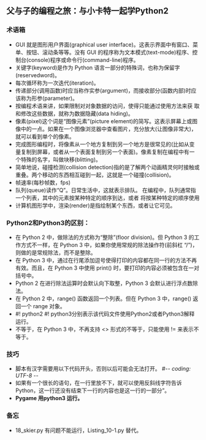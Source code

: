 ## 父与子的编程之旅：与小卡特一起学Python2

### 术语箱

- GUI 就是图形用户界面(graphical user interface)。这表示界面中有窗口、菜单、按钮、滚动条等等。没有 GUI 的程序称为文本模式(text-mode)程序、控制台(console)程序或命令行(command-line)程序。
- 关键字(keyword)是作为 Python 语言一部分的特殊词，也称为保留字(reservedword)。
- 每次循环称为一次迭代(iteration)。
- 传递部分(调用函数)时应当称作实参(argument)，而接收部分(函数内部)时应该称为形参(parameter)。
- 按编程术语来讲，如果限制对对象数据的访问，使得只能通过使用方法来获
  取和修改这些数据，就称为数据隐藏(data hiding)。
- 像素(pixel)这个词是“图像元素”(picture element)的简写。这表示屏幕上或图像中的一点。如果在一个图像浏览器中查看图片，充分放大(让图像非常大)，就可以看到单个的像素。
- 完成图形编程时，将像素从一个地方复制到另一个地方是很常见的(比如从变量复制到屏幕，或者从一个表面复制到另一个表面)。像素复制在编程中有一个特殊的名字，叫做块移(blitting)。
- 简单地说，碰撞检测(collision detection)指的是了解两个动画精灵何时接触或重叠。两个移动的东西相互碰到一起，这就是一个碰撞(collision)。
- 帧速率(每秒帧数，fps)
- 队列(queue)读作“Q”。日常生活中，这就表示排队。 在编程中，队列通常指一个列表，其中的元素按某种特定的顺序到达，或者 将按某种特定的顺序使用 
- 计算机图形学中，渲染(render)是指绘制某个东西，或者让它可见。



### Python2和Python3的区别：

- 在 Python 2 中，做除法的方式称为“整除”(floor division)。但 Python 3 的工作方式不一样，在 Python 3 中，如果你使用常规的除法操作符(前斜杠 “/”)，则做的是常规除法，而不是整除。
- 在 Python 3 中，通过在行尾添加逗号使得打印的内容都在同一行的方法不再有效。而且，在 Python 3 中使用 print() 时，要打印的内容必须被包含在一对括号中。 
- Python 2 在进行除法运算时会默认向下取整，Python 3 会默认进行浮点数除法。
- 在 Python 2 中，range() 函数返回一个列表。但在 Python 3 中，range() 返回一个 range 对象。
- \#! python2  \#! python3分别表示该代码文件使用Python2或者Python3解释运行。
- 不等于，在 Python 3 中，不再支持 <> 形式的不等于，只能使用 != 来表示不 等于。 

### 技巧

- 脚本有汉字需要用以下代码开头，否则以后可能会无法打开。   #-*- coding: UTF-8 -*-
- 如果有一个很长的语句，在一行里放不下，就可以使用反斜线字符告诉Python，这一行还没有结束下一行的内容也是这一行的一部分”。
- **Pygame 用python3 运行。**

### 备忘

- 18_skier.py 有问题不能运行，Listing_10-1.py 替代。